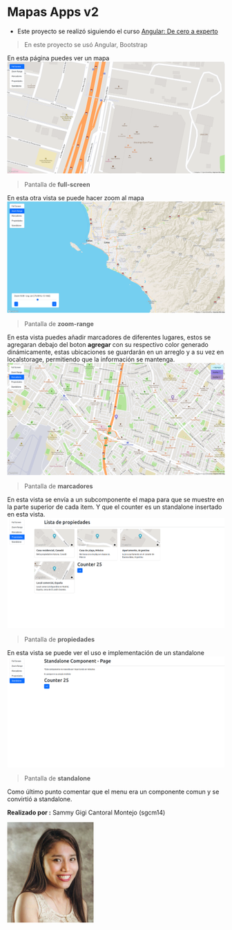 Mapas Apps v2
=============
- Este proyecto se realizó siguiendo el curso [Angular: De cero a experto](https://www.udemy.com/course/angular-fernando-herrera/# "Angular: De cero a experto") 
> En este proyecto se usó Angular, Bootstrap

En esta página puedes ver un mapa
![](https://raw.githubusercontent.com/sgcm14/mapas-app-v2/main/doc/imagen1.png)
> Pantalla de **full-screen**

En esta otra vista se puede hacer zoom al mapa
![](https://raw.githubusercontent.com/sgcm14/mapas-app-v2/main/doc/imagen2.png)
> Pantalla de **zoom-range**

En esta vista puedes añadir marcadores de diferentes lugares, estos se agregaran debajo del boton **agregar** con su respectivo color generado dinámicamente, estas ubicaciones se guardarán en un arreglo y a su vez en localstorage, permitiendo que la información se mantenga.
![](https://raw.githubusercontent.com/sgcm14/mapas-app-v2/main/doc/imagen3.png)
> Pantalla de **marcadores**

En esta vista se envía a un subcomponente el mapa para que se muestre en la parte superior de cada item. Y que el counter es un standalone insertado en esta vista.
![](https://raw.githubusercontent.com/sgcm14/mapas-app-v2/main/doc/imagen4.png)
> Pantalla de **propiedades**

En esta vista se puede ver el uso e implementación de un standalone
![](https://raw.githubusercontent.com/sgcm14/mapas-app-v2/main/doc/imagen5.png)
> Pantalla de **standalone**

Como último punto comentar que el menu era un componente comun y se convirtió a standalone.

**Realizado por :** Sammy Gigi Cantoral Montejo (sgcm14)

<img src ="https://raw.githubusercontent.com/sgcm14/sgcm14/main/sammy.jpg" width="200">


